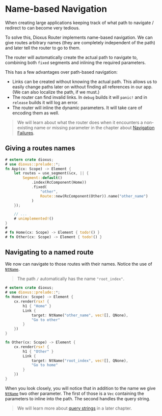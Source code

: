 # Name-based Navigation

When creating large applications keeping track of what path to navigate /
redirect to can become very tedious.

To solve this, Dioxus Router implements name-based navigation. We can give
routes arbitrary names (they are completely independent of the path) and later
tell the router to go to them.

The router will automatically create the actual path to navigate to, combining
both `fixed` segments and inlining the required parameters.

This has a few advantages over path-based navigation:
- Links can be created without knowing the actual path. This allows us to easily
  change paths later on without finding all references in our app. (We can also
      localize the path, if we must.)
- The router can find invalid links. In `debug` builds it will `panic!` and in
  `release` builds it will log an error.
- The router will inline the dynamic parameters. It will take care of encoding
  them as well.

> We will learn about what the router does when it encounters a non-existing
> name or missing parameter in the chapter about [Navigation Failures][nf].

## Giving a routes names
```rust
# extern crate dioxus;
# use dioxus::prelude::*;
fn App(cx: Scope) -> Element {
    let routes = use_segment(&cx, || {
        Segment::default()
            .index(RcComponent(Home))
            .fixed(
                "other",
                Route::new(RcComponent(Other)).name("other_name")
            )
    });

    // ...
    # unimplemented!()
}
#
# fn Home(cx: Scope) -> Element { todo!() }
# fn Other(cx: Scope) -> Element { todo!() }
```

## Navigating to a named route
We now can navigate to those routes with their names. Notice the use of
[`NtName`].

> The path `/` automatically has the name `"root_index"`.

```rust
# extern crate dioxus;
# use dioxus::prelude::*;
fn Home(cx: Scope) -> Element {
    cx.render(rsx! {
        h1 { "Home" }
        Link {
            target: NtName("other_name", vec![], QNone),
            "Go to other"
        }
    })
}

fn Other(cx: Scope) -> Element {
    cx.render(rsx! {
        h1 { "Other" }
        Link {
            target: NtName("root_index", vec![], QNone),
            "Go to home"
        }
    })
}
```

When you look closely, you will notice that in addition to the name we give
[`NtName`] two other parameter. The first of those is a `Vec` containing the
parameters to inline into the path. The second handles the query string.

> We will learn more about [query strings][qs] in a later chapter.

[nf]: ../advanced/navigation-failures.md
[`NtName`]: https://docs.rs/dioxus-router/latest/dioxus_router/navigation/enum.NavigationTarget.html#variant.NtName
[qs]: ../advanced/query.md
